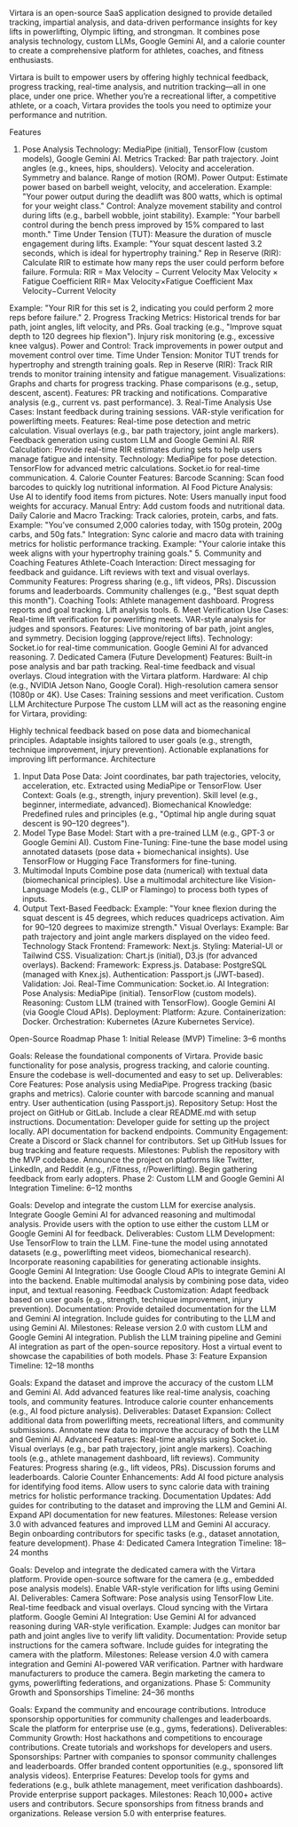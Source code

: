 Virtara is an open-source SaaS application designed to provide detailed tracking, impartial analysis, and data-driven performance insights for key lifts in powerlifting, Olympic lifting, and strongman. It combines pose analysis technology, custom LLMs, Google Gemini AI, and a calorie counter to create a comprehensive platform for athletes, coaches, and fitness enthusiasts.

Virtara is built to empower users by offering highly technical feedback, progress tracking, real-time analysis, and nutrition tracking—all in one place, under one price. Whether you’re a recreational lifter, a competitive athlete, or a coach, Virtara provides the tools you need to optimize your performance and nutrition.

Features
1. Pose Analysis
Technology: MediaPipe (initial), TensorFlow (custom models), Google Gemini AI.
Metrics Tracked:
Bar path trajectory.
Joint angles (e.g., knees, hips, shoulders).
Velocity and acceleration.
Symmetry and balance.
Range of motion (ROM).
Power Output:
Estimate power based on barbell weight, velocity, and acceleration.
Example: "Your power output during the deadlift was 800 watts, which is optimal for your weight class."
Control:
Analyze movement stability and control during lifts (e.g., barbell wobble, joint stability).
Example: "Your barbell control during the bench press improved by 15% compared to last month."
Time Under Tension (TUT):
Measure the duration of muscle engagement during lifts.
Example: "Your squat descent lasted 3.2 seconds, which is ideal for hypertrophy training."
Rep in Reserve (RIR):
Calculate RIR to estimate how many reps the user could perform before failure.
Formula:
RIR
=
Max Velocity
−
Current Velocity
Max Velocity
×
Fatigue Coefficient
RIR= 
Max Velocity×Fatigue Coefficient
Max Velocity−Current Velocity
​
 
Example: "Your RIR for this set is 2, indicating you could perform 2 more reps before failure."
2. Progress Tracking
Metrics:
Historical trends for bar path, joint angles, lift velocity, and PRs.
Goal tracking (e.g., "Improve squat depth to 120 degrees hip flexion").
Injury risk monitoring (e.g., excessive knee valgus).
Power and Control:
Track improvements in power output and movement control over time.
Time Under Tension:
Monitor TUT trends for hypertrophy and strength training goals.
Rep in Reserve (RIR):
Track RIR trends to monitor training intensity and fatigue management.
Visualizations:
Graphs and charts for progress tracking.
Phase comparisons (e.g., setup, descent, ascent).
Features:
PR tracking and notifications.
Comparative analysis (e.g., current vs. past performance).
3. Real-Time Analysis
Use Cases:
Instant feedback during training sessions.
VAR-style verification for powerlifting meets.
Features:
Real-time pose detection and metric calculation.
Visual overlays (e.g., bar path trajectory, joint angle markers).
Feedback generation using custom LLM and Google Gemini AI.
RIR Calculation:
Provide real-time RIR estimates during sets to help users manage fatigue and intensity.
Technology:
MediaPipe for pose detection.
TensorFlow for advanced metric calculations.
Socket.io for real-time communication.
4. Calorie Counter
Features:
Barcode Scanning:
Scan food barcodes to quickly log nutritional information.
AI Food Picture Analysis:
Use AI to identify food items from pictures.
Note: Users manually input food weights for accuracy.
Manual Entry:
Add custom foods and nutritional data.
Daily Calorie and Macro Tracking:
Track calories, protein, carbs, and fats.
Example: "You’ve consumed 2,000 calories today, with 150g protein, 200g carbs, and 50g fats."
Integration:
Sync calorie and macro data with training metrics for holistic performance tracking.
Example: "Your calorie intake this week aligns with your hypertrophy training goals."
5. Community and Coaching Features
Athlete-Coach Interaction:
Direct messaging for feedback and guidance.
Lift reviews with text and visual overlays.
Community Features:
Progress sharing (e.g., lift videos, PRs).
Discussion forums and leaderboards.
Community challenges (e.g., "Best squat depth this month").
Coaching Tools:
Athlete management dashboard.
Progress reports and goal tracking.
Lift analysis tools.
6. Meet Verification
Use Cases:
Real-time lift verification for powerlifting meets.
VAR-style analysis for judges and sponsors.
Features:
Live monitoring of bar path, joint angles, and symmetry.
Decision logging (approve/reject lifts).
Technology:
Socket.io for real-time communication.
Google Gemini AI for advanced reasoning.
7. Dedicated Camera (Future Development)
Features:
Built-in pose analysis and bar path tracking.
Real-time feedback and visual overlays.
Cloud integration with the Virtara platform.
Hardware:
AI chip (e.g., NVIDIA Jetson Nano, Google Coral).
High-resolution camera sensor (1080p or 4K).
Use Cases:
Training sessions and meet verification.
Custom LLM Architecture
Purpose
The custom LLM will act as the reasoning engine for Virtara, providing:

Highly technical feedback based on pose data and biomechanical principles.
Adaptable insights tailored to user goals (e.g., strength, technique improvement, injury prevention).
Actionable explanations for improving lift performance.
Architecture
1. Input Data
Pose Data:
Joint coordinates, bar path trajectories, velocity, acceleration, etc.
Extracted using MediaPipe or TensorFlow.
User Context:
Goals (e.g., strength, injury prevention).
Skill level (e.g., beginner, intermediate, advanced).
Biomechanical Knowledge:
Predefined rules and principles (e.g., "Optimal hip angle during squat descent is 90–120 degrees").
2. Model Type
Base Model:
Start with a pre-trained LLM (e.g., GPT-3 or Google Gemini AI).
Custom Fine-Tuning:
Fine-tune the base model using annotated datasets (pose data + biomechanical insights).
Use TensorFlow or Hugging Face Transformers for fine-tuning.
3. Multimodal Inputs
Combine pose data (numerical) with textual data (biomechanical principles).
Use a multimodal architecture like Vision-Language Models (e.g., CLIP or Flamingo) to process both types of inputs.
4. Output
Text-Based Feedback:
Example: "Your knee flexion during the squat descent is 45 degrees, which reduces quadriceps activation. Aim for 90–120 degrees to maximize strength."
Visual Overlays:
Example: Bar path trajectory and joint angle markers displayed on the video feed.
Technology Stack
Frontend:
Framework: Next.js.
Styling: Material-UI or Tailwind CSS.
Visualization: Chart.js (initial), D3.js (for advanced overlays).
Backend:
Framework: Express.js.
Database: PostgreSQL (managed with Knex.js).
Authentication: Passport.js (JWT-based).
Validation: Joi.
Real-Time Communication: Socket.io.
AI Integration:
Pose Analysis:
MediaPipe (initial).
TensorFlow (custom models).
Reasoning:
Custom LLM (trained with TensorFlow).
Google Gemini AI (via Google Cloud APIs).
Deployment:
Platform: Azure.
Containerization: Docker.
Orchestration: Kubernetes (Azure Kubernetes Service).

Open-Source Roadmap
Phase 1: Initial Release (MVP)
Timeline: 3–6 months

Goals:
Release the foundational components of Virtara.
Provide basic functionality for pose analysis, progress tracking, and calorie counting.
Ensure the codebase is well-documented and easy to set up.
Deliverables:
Core Features:
Pose analysis using MediaPipe.
Progress tracking (basic graphs and metrics).
Calorie counter with barcode scanning and manual entry.
User authentication (using Passport.js).
Repository Setup:
Host the project on GitHub or GitLab.
Include a clear README.md with setup instructions.
Documentation:
Developer guide for setting up the project locally.
API documentation for backend endpoints.
Community Engagement:
Create a Discord or Slack channel for contributors.
Set up GitHub Issues for bug tracking and feature requests.
Milestones:
Publish the repository with the MVP codebase.
Announce the project on platforms like Twitter, LinkedIn, and Reddit (e.g., r/Fitness, r/Powerlifting).
Begin gathering feedback from early adopters.
Phase 2: Custom LLM and Google Gemini AI Integration
Timeline: 6–12 months

Goals:
Develop and integrate the custom LLM for exercise analysis.
Integrate Google Gemini AI for advanced reasoning and multimodal analysis.
Provide users with the option to use either the custom LLM or Google Gemini AI for feedback.
Deliverables:
Custom LLM Development:
Use TensorFlow to train the LLM.
Fine-tune the model using annotated datasets (e.g., powerlifting meet videos, biomechanical research).
Incorporate reasoning capabilities for generating actionable insights.
Google Gemini AI Integration:
Use Google Cloud APIs to integrate Gemini AI into the backend.
Enable multimodal analysis by combining pose data, video input, and textual reasoning.
Feedback Customization:
Adapt feedback based on user goals (e.g., strength, technique improvement, injury prevention).
Documentation:
Provide detailed documentation for the LLM and Gemini AI integration.
Include guides for contributing to the LLM and using Gemini AI.
Milestones:
Release version 2.0 with custom LLM and Google Gemini AI integration.
Publish the LLM training pipeline and Gemini AI integration as part of the open-source repository.
Host a virtual event to showcase the capabilities of both models.
Phase 3: Feature Expansion
Timeline: 12–18 months

Goals:
Expand the dataset and improve the accuracy of the custom LLM and Gemini AI.
Add advanced features like real-time analysis, coaching tools, and community features.
Introduce calorie counter enhancements (e.g., AI food picture analysis).
Deliverables:
Dataset Expansion:
Collect additional data from powerlifting meets, recreational lifters, and community submissions.
Annotate new data to improve the accuracy of both the LLM and Gemini AI.
Advanced Features:
Real-time analysis using Socket.io.
Visual overlays (e.g., bar path trajectory, joint angle markers).
Coaching tools (e.g., athlete management dashboard, lift reviews).
Community Features:
Progress sharing (e.g., lift videos, PRs).
Discussion forums and leaderboards.
Calorie Counter Enhancements:
Add AI food picture analysis for identifying food items.
Allow users to sync calorie data with training metrics for holistic performance tracking.
Documentation Updates:
Add guides for contributing to the dataset and improving the LLM and Gemini AI.
Expand API documentation for new features.
Milestones:
Release version 3.0 with advanced features and improved LLM and Gemini AI accuracy.
Begin onboarding contributors for specific tasks (e.g., dataset annotation, feature development).
Phase 4: Dedicated Camera Integration
Timeline: 18–24 months

Goals:
Develop and integrate the dedicated camera with the Virtara platform.
Provide open-source software for the camera (e.g., embedded pose analysis models).
Enable VAR-style verification for lifts using Gemini AI.
Deliverables:
Camera Software:
Pose analysis using TensorFlow Lite.
Real-time feedback and visual overlays.
Cloud syncing with the Virtara platform.
Google Gemini AI Integration:
Use Gemini AI for advanced reasoning during VAR-style verification.
Example: Judges can monitor bar path and joint angles live to verify lift validity.
Documentation:
Provide setup instructions for the camera software.
Include guides for integrating the camera with the platform.
Milestones:
Release version 4.0 with camera integration and Gemini AI-powered VAR verification.
Partner with hardware manufacturers to produce the camera.
Begin marketing the camera to gyms, powerlifting federations, and organizations.
Phase 5: Community Growth and Sponsorships
Timeline: 24–36 months

Goals:
Expand the community and encourage contributions.
Introduce sponsorship opportunities for community challenges and leaderboards.
Scale the platform for enterprise use (e.g., gyms, federations).
Deliverables:
Community Growth:
Host hackathons and competitions to encourage contributions.
Create tutorials and workshops for developers and users.
Sponsorships:
Partner with companies to sponsor community challenges and leaderboards.
Offer branded content opportunities (e.g., sponsored lift analysis videos).
Enterprise Features:
Develop tools for gyms and federations (e.g., bulk athlete management, meet verification dashboards).
Provide enterprise support packages.
Milestones:
Reach 10,000+ active users and contributors.
Secure sponsorships from fitness brands and organizations.
Release version 5.0 with enterprise features.